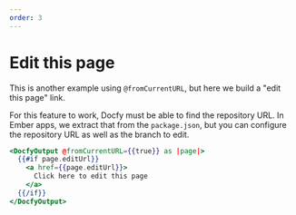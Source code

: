```yaml
---
order: 3
---
```

# Edit this page

This is another example using `@fromCurrentURL`, but here we build a "edit this
page" link.

For this feature to work, Docfy must be able to find the repository URL. In
Ember apps, we extract that from the `package.json`, but you can configure the
repository URL as well as the branch to edit.

```hbs template
<DocfyOutput @fromCurrentURL={{true}} as |page|>
  {{#if page.editUrl}}
    <a href={{page.editUrl}}>
      Click here to edit this page
    </a>
  {{/if}}
</DocfyOutput>
```
